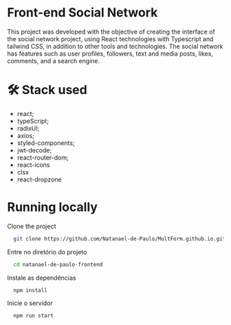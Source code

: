 # Front-end Social Network

This project was developed with the objective of creating the interface of the social network project, using React technologies with Typescript and tailwind CSS, in addition to other tools and technologies. The social network has features such as user profiles, followers, text and media posts, likes, comments, and a search engine.

# 🛠 Stack used
- react;
- typeScript;
- radixUI;
- axios;
- styled-components;
- jwt-decode;
- react-router-dom;
- react-icons
- clsx
- react-dropzone

# Running locally

Clone the project


```bash
  git clone https://github.com/Natanael-de-Paulo/MultForm.github.io.git](https://github.com/natanael-de-paulo/natanael-de-paulo-frontend.git
```

Entre no diretório do projeto

```bash
  cd natanael-de-paulo-frontend
```

Instale as dependências

```bash
  npm install
```

Inicie o servidor

```bash
  npm run start
```
